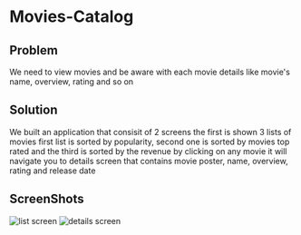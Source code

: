 # Movies-Catalog

## Problem

We need to view movies and be aware with each movie details like movie's name, overview, rating and so on

## Solution

We built an application that consisit of 2 screens the first is shown 3 lists of movies 
first list is sorted by popularity, second one is sorted by movies top rated and the third is sorted by the revenue 
by clicking on any movie it will navigate you to details screen that contains movie poster, name, overview, rating and release date

## ScreenShots
![list screen](https://github.com/ahmedmed7t/Movies-Catalog/assets/37122820/5dba28dc-a822-49c4-944e-b971baad0828)
![details screen](https://github.com/ahmedmed7t/Movies-Catalog/assets/37122820/f1e8ff0b-5ea1-42bf-95bb-e3d810af267d)


